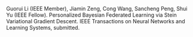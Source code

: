 Guorui Li (IEEE Member), Jiamin Zeng, Cong Wang, Sancheng Peng, Shui Yu (IEEE Fellow). Personalized Bayesian Federated Learning via Stein Variational Gradient Descent. IEEE Transactions on Neural Networks and Learning Systems, submitted.
